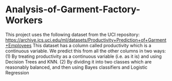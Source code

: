 # Analysis-of-Garment-Factory-Workers

This project uses the following dataset from the UCI repository: https://archive.ics.uci.edu/ml/datasets/Productivity+Prediction+of+Garment+Employees 
This dataset has a column called productivity which is a continuous variable. We predict this from all the other columns in two ways: 
(1) By treating productivity as a continuous variable (i.e. as it is) and using Decision Trees and KNN.
(2) By dividing it into two classes which are reasonably balanced, and then using Bayes classifiers and Logistic Regression
